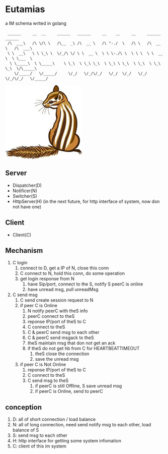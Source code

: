 # Eutamias
a IM schema writed in golang

```
 ______     __  __     ______   ______     __    __     __     ______     ______
 /\  ___\   /\ \/\ \   /\__  _\ /\  __ \   /\ "-./  \   /\ \   /\  __ \   /\  ___\ 
 \ \  __\   \ \ \_\ \  \/_/\ \/ \ \  __ \  \ \ \-./\ \  \ \ \  \ \  __ \  \ \___  \ 
  \ \_____\  \ \_____\    \ \_\  \ \_\ \_\  \ \_\ \ \_\  \ \_\  \ \_\ \_\  \/\_____\ 
    \/_____/   \/_____/     \/_/   \/_/\/_/   \/_/  \/_/   \/_/   \/_/\/_/   \/_____/
```
![logo](/doc/logo/eutamias_logo.jpg)

## Server
+ Dispatcher(D)
+ Notificer(N)
+ Switcher(S)
+ HttpServer(H) (in the next future, for http interface of system, now don not have one)

## Client
+ Client(C)

## Mechanism

1. C login
    1. connect to D, get a IP of N, close this conn
    2. C connect to N, hold this conn, do some operation
    3. get login response from N
        1. have Sip/port, connect to the S, notify S peerC is online
        2. have unread msg, pull unreadMsg
2. C send msg
    1. C send create session request to N
    2. if peer C is Online
        1. N notify peerC with theS info
        2. peerC connect to theS
        3. reponse IP/port of theS to C
        4. C connect to theS
        5. C & peerC send msg to each other
        6. C & peerC send msgack to theS
        7. theS maintain msg that don not get an ack
        8. if theS do not get hb from C for HEARTBEATTIMEOUT
            1. theS close the connection
            2. save the unread msg
    3. if peer C is Not Online
        1. reponse IP/port of theS to C
        2. C connect to theS
        3. C send msg to theS
            1. if peerC is still Offline, S save unread msg
            2. if peerC is Online, send to peerC
## conception

1. D: all of short connection / load balance
2. N: all of long connection, need send notify msg to each other, load balance of S
3. S: send msg to each other
4. H: http interface for getting some system infomation
5. C: client of this im system
